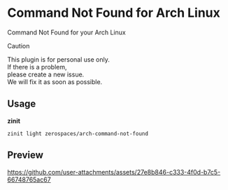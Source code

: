 # Command Not Found for Arch Linux
Command Not Found for your Arch Linux

> [!CAUTION]
> This plugin is for personal use only.<br>
> If there is a problem,<br>
> please create a new issue.<br>
> We will fix it as soon as possible.

## Usage
**zinit**
```shell
zinit light zerospaces/arch-command-not-found
```

## Preview

https://github.com/user-attachments/assets/27e8b846-c333-4f0d-b7c5-66748765ac67

